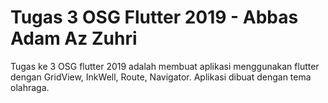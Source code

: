 # Tugas 3 OSG Flutter 2019 - Abbas Adam Az Zuhri

Tugas ke 3 OSG flutter 2019 adalah membuat aplikasi menggunakan flutter dengan GridView, InkWell, Route, Navigator. Aplikasi dibuat dengan tema olahraga.
